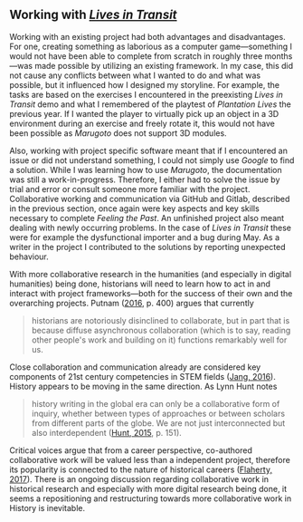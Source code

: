 ## Working with [***Lives in Transit***](https://livesintransit.org)

Working with an existing project had both advantages and disadvantages. For one, creating something as laborious as a computer game—something I would not have been able to complete from scratch in roughly three months—was made possible by utilizing an existing framework. In my case, this did not cause any conflicts between what I wanted to do and what was possible, but it influenced how I designed my storyline. For example, the tasks are based on the exercises I encountered in the preexisting *Lives in Transit* demo and what I remembered of the playtest of *Plantation Lives* the previous year. If I wanted the player to virtually pick up an object in a 3D environment during an exercise and freely rotate it, this would not have been possible as *Marugoto* does not support 3D modules.

Also, working with project specific software meant that if I encountered an issue or did not understand something, I could not simply use *Google* to find a solution. While I was learning how to use *Marugoto*, the documentation was still a work-in-progress. Therefore, I either had to solve the issue by trial and error or consult someone more familiar with the project. Collaborative working and communication via GitHub and Gitlab, described in the previous section, once again were key aspects and key skills necessary to complete *Feeling the Past*. An unfinished project also meant dealing with newly occurring problems. In the case of *Lives in Transit* these were for example the dysfunctional importer and a bug during May. As a writer in the project I contributed to the solutions by reporting unexpected behaviour.  

With more collaborative research in the humanities (and especially in digital humanities) being done, historians will need to learn how to act in and interact with project frameworks—both for the success of their own and the overarching projects. Putnam ([2016](bibliography.md#putnam-2016), p. 400) argues that currently 
>historians are notoriously disinclined to collaborate, but in part that is because diffuse asynchronous collaboration (which is to say, reading other people's work and building on it) functions remarkably well for us.

Close collaboration and communication already are considered key components of 21st century competencies in STEM fields ([Jang, 2016](bibliography.md#jang-2016)). History appears to be moving in the same direction. As Lynn Hunt notes
>history writing in the global era can only be a collaborative form of inquiry, whether between types of approaches or between scholars from different parts of the globe. We are not just interconnected but also interdependent ([Hunt, 2015](bibliography.md#hunt-2015), p. 151).

Critical voices argue that from a career perspective, co-authored collaborative work will be valued less than a independent project, therefore its popularity is connected to the nature of historical careers ([Flaherty, 2017](bibliography.md#flaherty-2017)). There is an ongoing discussion regarding collaborative work in historical research and especially with
more digital research being done, it seems a repositioning and restructuring towards more collaborative work in History is inevitable.